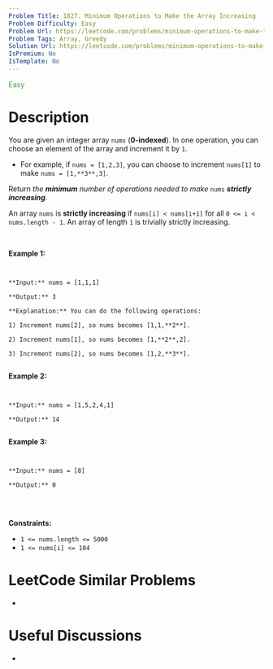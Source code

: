 ```yaml
---
Problem Title: 1827. Minimum Operations to Make the Array Increasing
Problem Difficulty: Easy
Problem Url: https://leetcode.com/problems/minimum-operations-to-make-the-array-increasing/
Problem Tags: Array, Greedy
Solution Url: https://leetcode.com/problems/minimum-operations-to-make-the-array-increasing/solution/
IsPremium: No
IsTemplate: No
---
```


<span style="color: rgb(67, 160, 71);">Easy</span>

# Description

You are given an integer array `nums` (**0-indexed**). In one operation, you can choose an element of the array and increment it by `1`.


* For example, if `nums = [1,2,3]`, you can choose to increment `nums[1]` to make `nums = [1,**3**,3]`.


Return *the **minimum** number of operations needed to make* `nums` ***strictly** **increasing**.*


An array `nums` is **strictly increasing** if `nums[i] < nums[i+1]` for all `0 <= i < nums.length - 1`. An array of length `1` is trivially strictly increasing.


 


**Example 1:**



```

**Input:** nums = [1,1,1]
**Output:** 3
**Explanation:** You can do the following operations:
1) Increment nums[2], so nums becomes [1,1,**2**].
2) Increment nums[1], so nums becomes [1,**2**,2].
3) Increment nums[2], so nums becomes [1,2,**3**].

```

**Example 2:**



```

**Input:** nums = [1,5,2,4,1]
**Output:** 14

```

**Example 3:**



```

**Input:** nums = [8]
**Output:** 0

```

 


**Constraints:**


* `1 <= nums.length <= 5000`
* `1 <= nums[i] <= 104`


# LeetCode Similar Problems

- []()

# Useful Discussions

- []()
